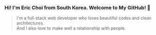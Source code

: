 ### Hi! I'm Eric Choi from South Korea. Welcome to My GitHub! :wave:

> I'm a full-stack web developer who loves beautiful codes and clean architectures.  
> And I also love to make well a relationship with people.

